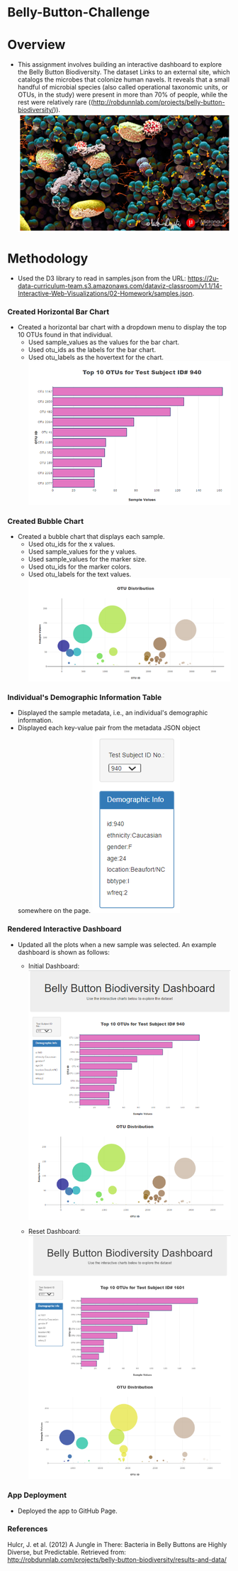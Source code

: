 # Belly-Button-Challenge

# Overview
* This assignment involves building an interactive dashboard to explore the Belly Button Biodiversity. The dataset Links to an external site, which catalogs the microbes that colonize human navels. It reveals that a small handful of microbial species (also called operational taxonomic units, or OTUs, in the study) were present in more than 70% of people, while the rest were relatively rare ((http://robdunnlab.com/projects/belly-button-biodiversity/)).
![websitepage](screenshots/ss_websitepage.png)

# Methodology

* Used the D3 library to read in samples.json from the URL: 
    https://2u-data-curriculum-team.s3.amazonaws.com/dataviz-classroom/v1.1/14-Interactive-Web-Visualizations/02-Homework/samples.json.

### Created Horizontal Bar Chart 
* Created a horizontal bar chart with a dropdown menu to display the top 10 OTUs found in that individual.
    * Used sample_values as the values for the bar chart.
    * Used otu_ids as the labels for the bar chart.
    * Used otu_labels as the hovertext for the chart.
![Horizontal Bar Chart](screenshots/ss_barchart.png)

### Created Bubble Chart 
* Created a bubble chart that displays each sample.
    * Used otu_ids for the x values.
    * Used sample_values for the y values.
    * Used sample_values for the marker size.
    * Used otu_ids for the marker colors.
    * Used otu_labels for the text values.
![Bubble Chart](screenshots/ss_bubblechart.png)

### Individual's Demographic Information Table 
* Displayed the sample metadata, i.e., an individual's demographic information.
* Displayed each key-value pair from the metadata JSON object somewhere on the page.
![Individual's Demographic Information](screenshots/ss_demographic_info.png)

### Rendered Interactive Dashboard
* Updated all the plots when a new sample was selected. An example dashboard is shown as follows:
    * Initial Dashboard:
    ![Initial Dashboard](screenshots/ss_initial_dashboard.png)

    * Reset Dashboard:
    ![Reset Dashboard](screenshots/ss_reset_dashboard.png)

### App Deployment
* Deployed the app to GitHub Page. 

### References
Hulcr, J. et al. (2012) A Jungle in There: Bacteria in Belly Buttons are Highly Diverse, but Predictable. Retrieved from: http://robdunnlab.com/projects/belly-button-biodiversity/results-and-data/
